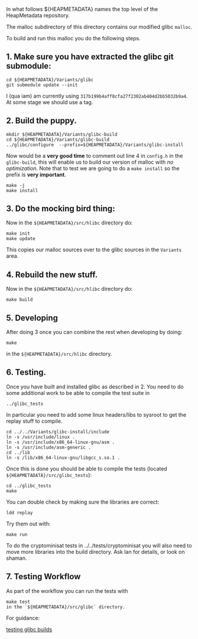 In what follows  ${HEAPMETADATA} names the top level of the HeapMetadata
repository.

The malloc subdirectory of this directory contains our modified glibc `malloc`.

To build and run this malloc you do the following steps.


## 1.  Make sure you have extracted the glibc git submodule:

```
cd ${HEAPMETADATA}/Variants/glibc
git submodule update --init
```
I (qua iam) am currently using `317b199b4aff8cfa27f2302ab404d2bb5032b9a4`.
At some stage we should use a tag.

## 2. Build the puppy.

```
mkdir ${HEAPMETADATA}/Variants/glibc-build
cd ${HEAPMETADATA}/Variants/glibc-build
../glibc/configure  --prefix=${HEAPMETADATA}/Variants/glibc-install
```
Now would be a **very good time** to comment out line 4 in `config.h` in the
`glibc-build`, this will enable us to build our version of malloc with 
*no optimization*.
Note that to test we are going to do a `make install` so the prefix is 
**very important**.
```
make -j
make install
```

## 3. Do the mocking bird thing:

Now in the `${HEAPMETADATA}/src/hlibc` directory do:

```
make init
make update
```
This copies our malloc sources over to the glibc sources in the
`Variants` area.

## 4. Rebuild the new stuff.

Now in the `${HEAPMETADATA}/src/hlibc` directory do:

```
make build
```

## 5. Developing

After doing 3 once you can combine the rest when developing by doing:

```
make
```
in the `${HEAPMETADATA}/src/hlibc` directory.


## 6. Testing. 

Once you have built and installed glibc as described in 2.
You need to do some additional work to be able to compile the test
suite in 
```
../glibc_tests
```
In particular you need to add some linux headers/libs to sysroot
to get the replay stuff to compile.
```
cd ../../Variants/glibc-install/include
ln -s /usr/include/linux . 
ln -s /usr/include/x86_64-linux-gnu/asm .
ln -s /usr/include/asm-generic .
cd ../lib
ln -s /lib/x86_64-linux-gnu/libgcc_s.so.1 .
```
Once this is done you should be able to compile the tests (located `${HEAPMETADATA}/src/glibc_tests`):
```
cd ../glibc_tests
make
```
You can double check by making sure the libraries are correct:
```
ldd replay
```
Try them out with:
```
make run
```

To do the cryptominisat tests in ../../tests/cryptominisat you will
also need to move more libraries into the build directory. 
Ask Ian for details, or look on shaman.


## 7. Testing Workflow

As part of the workflow you can run the tests with 
```
make test
in the `${HEAPMETADATA}/src/glibc` directory.
```


For guidance:

[testing glibc builds](https://sourceware.org/glibc/wiki/Testing/Builds)
